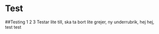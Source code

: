 # Test
##Testing 1 2 3
Testar lite till, ska ta bort lite grejer, ny underrubrik, hej hej, test test
